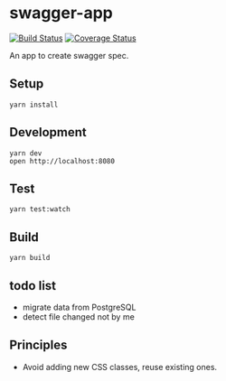 # swagger-app

[![Build Status](https://travis-ci.org/tylerlong/swagger-app.svg?branch=master)](https://travis-ci.org/tylerlong/swagger-app)
[![Coverage Status](https://coveralls.io/repos/github/tylerlong/swagger-app/badge.svg?branch=master)](https://coveralls.io/github/tylerlong/swagger-app?branch=master)

An app to create swagger spec.


## Setup

```
yarn install
```


## Development

```
yarn dev
open http://localhost:8080
```

## Test

```
yarn test:watch
```


## Build

```
yarn build
```


## todo list

- migrate data from PostgreSQL
- detect file changed not by me


## Principles

- Avoid adding new CSS classes, reuse existing ones.
